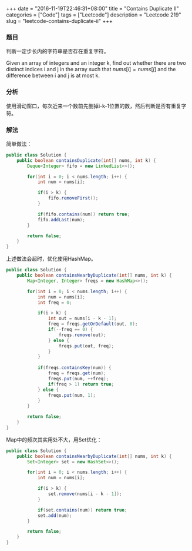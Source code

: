 +++
date = "2016-11-19T22:46:31+08:00"
title = "Contains Duplicate II"
categories = ["Code"]
tags = ["Leetcode"]
description = "Leetcode 219"
slug = "leetcode-contains-duplicate-ii"
+++

### 题目

判断一定步长内的字符串是否存在重复字符。

Given an array of integers and an integer k, find out whether there are two distinct indices i and j in the array such that $nums[i] = nums[j]$ and the difference between i and j is at most k.

### 分析

使用滑动窗口，每次近来一个数前先删掉i-k-1位置的数，然后判断是否有重复字符。

### 解法

简单做法：

```java
public class Solution {
    public boolean containsDuplicate(int[] nums, int k) {
        Deque<Integer> fifo = new LinkedList<>();

        for(int i = 0; i < nums.length; i++) {
            int num = nums[i];

            if(i > k) {
                fifo.removeFirst();
            }

            if(fifo.contains(num)) return true;
            fifo.addLast(num);
        }

        return false;
    }
}
```

上述做法会超时，优化使用HashMap。

```java
public class Solution {
    public boolean containsNearbyDuplicate(int[] nums, int k) {
        Map<Integer, Integer> freqs = new HashMap<>();

        for(int i = 0; i < nums.length; i++) {
            int num = nums[i];
            int freq = 0;

            if(i > k) {
                int out = nums[i - k - 1];
                freq = freqs.getOrDefault(out, 0);
                if(--freq == 0) {
                    freqs.remove(out);
                } else {
                    freqs.put(out, freq);
                }
            }
            
            if(freqs.containsKey(num)) {
                freq = freqs.get(num);
                freqs.put(num, ++freq);
                if(freq > 1) return true;
            } else {
                freqs.put(num, 1);
            }
        }

        return false;
    }
}
```

Map中的频次其实用处不大，用Set优化：

```java
public class Solution {
    public boolean containsNearbyDuplicate(int[] nums, int k) {
        Set<Integer> set = new HashSet<>();

        for(int i = 0; i < nums.length; i++) {
            int num = nums[i];

            if(i > k) {
                set.remove(nums[i - k - 1]);
            }

            if(set.contains(num)) return true;
            set.add(num);
        }

        return false;
    }
}
```